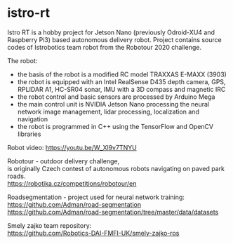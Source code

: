 # istro-rt
Istro RT is a hobby project for Jetson Nano (previously Odroid-XU4 and Raspberry Pi3) based autonomous delivery robot.
Project contains source codes of Istrobotics team robot from the Robotour 2020 challenge. 

The robot:
* the basis of the robot is a modified RC model TRAXXAS E-MAXX (3903)
* the robot is equipped with an Intel RealSense D435 depth camera, GPS, RPLIDAR A1, HC-SR04 sonar, IMU with a 3D compass and magnetic IRC
* the robot control and basic sensors are processed by Arduino Mega
* the main control unit is NVIDIA Jetson Nano processing the neural network image management, lidar processing, localization and navigation
* the robot is programmed in C++ using the TensorFlow and OpenCV libraries

Robot video:
https://youtu.be/W_Xl9v7TNYU

Robotour - outdoor delivery challenge,\
is originally Czech contest of autonomous robots navigating on paved park roads.\
https://robotika.cz/competitions/robotour/en

Roadsegmentation - project used for neural network training:\
https://github.com/Adman/road-segmentation \
https://github.com/Adman/road-segmentation/tree/master/data/datasets

Smely zajko team repository:\
https://github.com/Robotics-DAI-FMFI-UK/smely-zajko-ros
